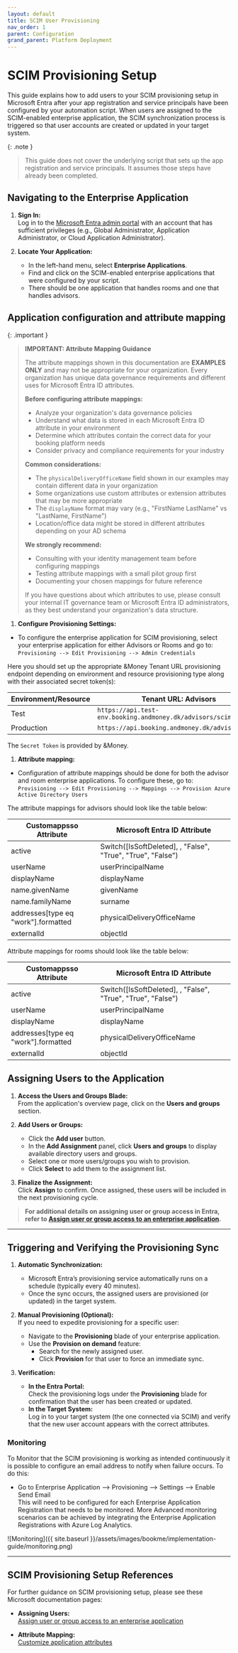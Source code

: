 ```yaml
---
layout: default
title: SCIM User Provisioning
nav_order: 1
parent: Configuration
grand_parent: Platform Deployment
---
```


# SCIM Provisioning Setup

This guide explains how to add users to your SCIM provisioning setup in Microsoft Entra
after your app registration and service principals have been configured by your automation script.
When users are assigned to the SCIM-enabled enterprise application, the SCIM synchronization process is triggered so that user accounts are created or updated in your target system.

{: .note }
> This guide does not cover the underlying script that sets up the app registration and service principals. It assumes those steps have already been completed.

## Navigating to the Enterprise Application

1. **Sign In:**  
   Log in to the [Microsoft Entra admin portal](https://entra.microsoft.com) with an account
   that has sufficient privileges
   (e.g., Global Administrator, Application Administrator, or Cloud Application Administrator).

2. **Locate Your Application:**
   - In the left-hand menu, select **Enterprise Applications**.
   - Find and click on the SCIM-enabled enterprise applications that were configured by your script.
   - There should be one application that handles rooms and one that handles advisors.

## Application configuration and attribute mapping

{: .important }
> **IMPORTANT: Attribute Mapping Guidance**
> 
> The attribute mappings shown in this documentation are **EXAMPLES ONLY** and may not be appropriate for your organization. Every organization has unique data governance requirements and different uses for Microsoft Entra ID attributes.
> 
> **Before configuring attribute mappings:**
> - Analyze your organization's data governance policies
> - Understand what data is stored in each Microsoft Entra ID attribute in your environment
> - Determine which attributes contain the correct data for your booking platform needs
> - Consider privacy and compliance requirements for your industry
> 
> **Common considerations:**
> - The `physicalDeliveryOfficeName` field shown in our examples may contain different data in your organization
> - Some organizations use custom attributes or extension attributes that may be more appropriate
> - The `displayName` format may vary (e.g., "FirstName LastName" vs "LastName, FirstName")
> - Location/office data might be stored in different attributes depending on your AD schema
> 
> **We strongly recommend:**
> - Consulting with your identity management team before configuring mappings
> - Testing attribute mappings with a small pilot group first
> - Documenting your chosen mappings for future reference
> 
> If you have questions about which attributes to use, please consult your internal IT governance team or Microsoft Entra ID administrators, as they best understand your organization's data structure.

1. **Configure Provisioning Settings:**

- To configure the enterprise application for SCIM provisioning, select your enterprise application for either Advisors or Rooms and go to:
  `Provisioning --> Edit Provisioning --> Admin Credentials`

Here you should set up the appropriate &Money Tenant URL provisioning endpoint
depending on environment and resource provisioning type along with their associated secret token(s):

| Environment/Resource | Tenant URL: Advisors                                      | Tenant URL: Rooms                                     |
| -------------------- | --------------------------------------------------------- | ----------------------------------------------------- |
| Test                 | `https://api.test-env.booking.andmoney.dk/advisors/scim ` | `https://api.test-env.booking.andmoney.dk/rooms/scim` |
| Production           | `https://api.booking.andmoney.dk/advisors/scim `          | `https://api.booking.andmoney.dk/rooms/scim`          |

The `Secret Token` is provided by &Money.

1. **Attribute mapping:**

- Configuration of attribute mappings should be done for both the advisor and room enterprise applications.
  To configure these, go to:
  `Provisioning --> Edit Provisioning --> Mappings --> Provision Azure Active Directory Users`

The attribute mappings for advisors should look like the table below:

| Customappsso Attribute              | Microsoft Entra ID Attribute                                |
| ----------------------------------- | ----------------------------------------------------------- |
| active                              | Switch([IsSoftDeleted], , "False", "True", "True", "False") |
| userName                            | userPrincipalName                                           |
| displayName                         | displayName                                                 |
| name.givenName                      | givenName                                                   |
| name.familyName                     | surname                                                     |
| addresses[type eq "work"].formatted | physicalDeliveryOfficeName                                  |
| externalId                          | objectId                                                    |

Attribute mappings for rooms should look like the table below:

| Customappsso Attribute              | Microsoft Entra ID Attribute                                |
| ----------------------------------- | ----------------------------------------------------------- |
| active                              | Switch([IsSoftDeleted], , "False", "True", "True", "False") |
| userName                            | userPrincipalName                                           |
| displayName                         | displayName                                                 |
| addresses[type eq "work"].formatted | physicalDeliveryOfficeName                                  |
| externalId                          | objectId                                                    |

## Assigning Users to the Application

1. **Access the Users and Groups Blade:**  
   From the application's overview page, click on the **Users and groups** section.

2. **Add Users or Groups:**

   - Click the **Add user** button.
   - In the **Add Assignment** panel, click **Users and groups** to display available directory users and groups.
   - Select one or more users/groups you wish to provision.
   - Click **Select** to add them to the assignment list.

3. **Finalize the Assignment:**  
   Click **Assign** to confirm. Once assigned, these users will be included in the next provisioning cycle.

> **For additional details on assigning user or group access in Entra, refer to [Assign user or group access to an enterprise application](https://learn.microsoft.com/en-us/entra/identity/enterprise-apps/assign-user-or-group-access-portal?pivots=portal).**

---

## Triggering and Verifying the Provisioning Sync

1. **Automatic Synchronization:**

   - Microsoft Entra’s provisioning service automatically runs on a schedule (typically every 40 minutes).
   - Once the sync occurs, the assigned users are provisioned (or updated) in the target system.

2. **Manual Provisioning (Optional):**  
   If you need to expedite provisioning for a specific user:

   - Navigate to the **Provisioning** blade of your enterprise application.
   - Use the **Provision on demand** feature:
     - Search for the newly assigned user.
     - Click **Provision** for that user to force an immediate sync.

3. **Verification:**
   - **In the Entra Portal:**  
     Check the provisioning logs under the **Provisioning** blade for confirmation that the user has been created or updated.
   - **In the Target System:**  
     Log in to your target system (the one connected via SCIM) and verify that the new user account appears with the correct attributes.

### Monitoring

To Monitor that the SCIM provisioning is working as intended continuously it is possible to configure an email address to notify when failure occurs. To do this:

- Go to Enterprise Application --> Provisioning --> Settings --> Enable Send Email  
  This will need to be configured for each Enterprise Application Registration that needs to be monitored.
  More Advanced monitoring scenarios can be achieved by integrating the Enterprise Application Registrations with Azure Log Analytics.

![Monitoring]({{ site.baseurl }}/assets/images/bookme/implementation-guide/monitoring.png)

---

## SCIM Provisioning Setup References

For further guidance on SCIM provisioning setup, please see these Microsoft documentation pages:

- **Assigning Users:**  
  [Assign user or group access to an enterprise application](https://learn.microsoft.com/en-us/entra/identity/enterprise-apps/assign-user-or-group-access-portal?pivots=portal)

- **Attribute Mapping:**  
  [Customize application attributes](https://learn.microsoft.com/en-us/entra/identity/app-provisioning/customize-application-attributes)
